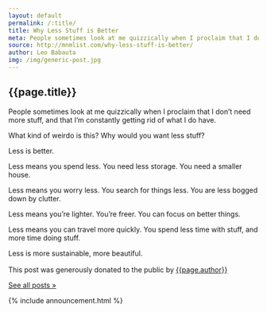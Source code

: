 ```yaml
---
layout: default
permalink: /:title/
title: Why Less Stuff is Better
meta: People sometimes look at me quizzically when I proclaim that I don’t need more stuff, and that I’m constantly getting rid of what I do have.
source: http://mnmlist.com/why-less-stuff-is-better/
author: Leo Babauta
img: /img/generic-post.jpg
---
```


<h2>{{page.title}}</h2>

<p class="intro">People sometimes look at me quizzically when I proclaim that I don’t need more stuff, and that I’m constantly getting rid of what I do have.</p>

What kind of weirdo is this? Why would you want less stuff?

Less is better.

Less means you spend less. You need less storage. You need a smaller house.

Less means you worry less. You search for things less. You are less bogged down by clutter.

Less means you’re lighter. You’re freer. You can focus on better things.

Less means you can travel more quickly. You spend less time with stuff, and more time doing stuff.

Less is more sustainable, more beautiful.

<div class="attribution">
  <p>This post was generously donated to the public by <a href="{{page.source}}" target="_blank">{{page.author}}</a> <img src="{{site.baseurl}}/assets/img/external-icon.png" width="16px"/></p>
</div> <!-- .attribution -->


<a class="all-posts" href="{{site.baseurl}}/archive">See all posts &raquo;</a>

{% include announcement.html %} 